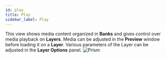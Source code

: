 ```yaml
---
id: play
title: Play
sidebar_label: Play
---
```

This view shows media content organized in **Banks** and gives control over media playback on **Layers**.
Media can be adjusted in the **Preview** window before loading it on a **Layer**. Various parameters of the Layer can be adjusted in the **Layer Options** panel.
![Prism](/prismdocs/images/prism-play-view.png)